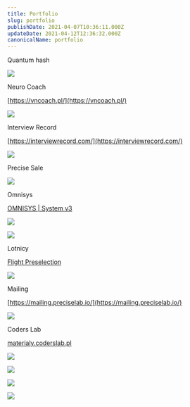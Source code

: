 ```yaml
---
title: Portfolio
slug: portfolio
publishDate: 2021-04-07T10:36:11.000Z
updateDate: 2021-04-12T12:36:32.000Z
canonicalName: portfolio
---
```


Quantum hash

![](http://localhost:8484/852fdcd9-fcc3-4c43-845b-f00adb2d816a.avif)

Neuro Coach

[https://vncoach.pl/](https://vncoach.pl/)

![](http://localhost:8484/cd52a2d3-efb8-4f88-9348-552618e6d6b6.avif)

Interview Record

[https://interviewrecord.com/](https://interviewrecord.com/)

![](http://localhost:8484/f54e27ac-487a-4880-9155-9c359fd4840c.avif)

Precise Sale

![](http://localhost:8484/784e06ab-2574-4ddf-b445-d605669f6d3f.avif)

Omnisys

[OMNISYS | System v3](https://v3.omnisys.pl/)

![](http://localhost:8484/5ea77d0d-a893-46d0-8833-159da5b1ebb1.avif)

![](http://localhost:8484/75c605c9-e84b-4fc6-a54b-5ec364995f95.avif)

Lotnicy

[Flight Preselection](https://prepilots.pl/)

![](http://localhost:8484/d69af643-88ac-42ae-a637-c65d0bdc848e.avif)

Mailing

[https://mailing.preciselab.io/](https://mailing.preciselab.io/)

![](http://localhost:8484/9ba694c6-0ff8-49d2-840b-60e87bbc4020.avif)

Coders Lab

[materialy.coderslab.pl](materialy.coderslab.pl)

![](http://localhost:8484/3fae7245-370a-4d45-9c29-ae6d652a59c8.avif)

![](http://localhost:8484/75f17f9e-18fd-4c83-85dd-b7e45aa49bba.avif)

![](http://localhost:8484/92b41170-bb6d-4fc4-8e02-799c06aa5e72.avif)

![](http://localhost:8484/a32d59e6-879b-4717-94cd-e7eada952354.avif)
